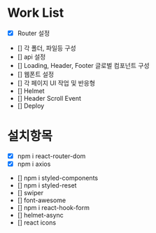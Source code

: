 # Work List

- [x] Router 설정
- [] 각 폴더, 파일등 구성
- [] api 설정
- [] Loading, Header, Footer 글로벌 컴포넌트 구성
- [] 웹폰트 설정
- [] 각 페이지 UI 작업 및 반응형
- [] Helmet
- [] Header Scroll Event
- [] Deploy

# 설치항목

- [x] npm i react-router-dom
- [x] npm i axios
- [] npm i styled-components
- [] npm i styled-reset
- [] swiper
- [] font-awesome
- [] npm i react-hook-form
- [] helmet-async
- [] react icons
